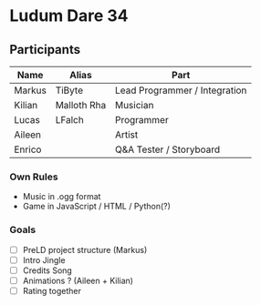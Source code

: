 # Ludum Dare 34
## Participants
| Name              | Alias             | Part              |
| ---               | ---               | ---               |
| Markus            | TiByte            | Lead Programmer / Integration |
| Kilian            | Malloth Rha       | Musician          |
| Lucas             | LFalch            | Programmer        |
| Aileen            |                   | Artist            |
| Enrico            |                   | Q&A Tester / Storyboard |

### Own Rules
- Music in .ogg format
- Game in JavaScript / HTML / Python(?)

### Goals
- [ ] PreLD project structure (Markus)
- [ ] Intro Jingle
- [ ] Credits Song
- [ ] Animations ? (Aileen + Kilian)
- [ ] Rating together

